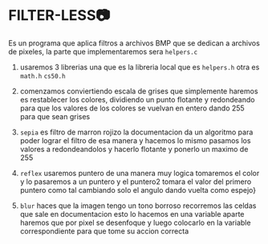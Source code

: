 # FILTER-LESS:camera:

Es un programa que aplica filtros a archivos BMP que se dedican a archivos de pixeles, la parte que implementaremos sera `helpers.c`

1) usaremos 3 librerias una que es la libreria local que es `helpers.h` otra es `math.h` `cs50.h`

2) comenzamos conviertiendo escala de grises que simplemente haremos es restablecer los colores, dividiendo un punto flotante y redondeando para que los valores de los colores se vuelvan en entero dando 255 para que sean grises

3) `sepia` es filtro de marron rojizo la documentacion da un algoritmo para poder lograr el filtro de esa manera y hacemos lo mismo pasamos los valores a redondeandolos y hacerlo flotante y ponerlo un maximo de 255

4) `reflex`  usaremos puntero de una manera muy logica tomaremos el color y lo pasaremos a un puntero y el puntero2 tomara el valor del primero puntero como tal cambiando solo el angulo dando vuelta como espejo}

5) `blur` haces que la imagen tengo un tono borroso recorremos las celdas que sale en documentacion esto lo hacemos en una variable aparte haremos que por pixel se desenfoque y luego colocarlo en la variable correspondiente para que tome su accion correcta
